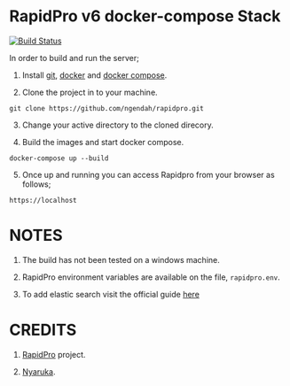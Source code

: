 RapidPro v6 docker-compose Stack
=================================

[![Build Status](https://travis-ci.org/ngendah/rapidpro.svg?branch=master)](https://travis-ci.org/ngendah/rapidpro)

In order to build and run the server;

1. Install [git](https://github.com/git-guides/install-git), [docker](https://docs.docker.com/engine/install/) and [docker compose](https://docs.docker.com/compose/install/).

2. Clone the project in to your machine.

```
git clone https://github.com/ngendah/rapidpro.git
```

3. Change your active directory to the cloned direcory.

4. Build the images and start docker compose.

```
docker-compose up --build
```

5. Once up and running you can access Rapidpro from your browser as follows;

```
https://localhost
```

# NOTES

1. The build has not been tested on a windows machine.

2. RapidPro environment variables are available on the file, `rapidpro.env`.

3. To add elastic search visit the official guide [here](https://www.elastic.co/guide/en/elasticsearch/reference/current/docker.html)

# CREDITS

1. [RapidPro](https://github.com/rapidpro/rapidpro) project.

2. [Nyaruka](https://github.com/nyaruka).
